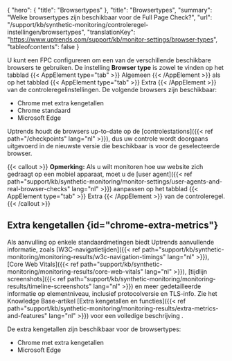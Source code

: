 {
  "hero": {
    "title": "Browsertypes"
  },
  "title": "Browsertypes",
  "summary": "Welke browsertypes zijn beschikbaar voor de Full Page Check?",
  "url": "/support/kb/synthetic-monitoring/controleregel-instellingen/browsertypes",
  "translationKey": "https://www.uptrends.com/support/kb/monitor-settings/browser-types",
  "tableofcontents": false
}

U kunt een FPC configureren om een van de verschillende beschikbare browsers te gebruiken. De instelling **Browser type** is zowel te vinden op het tabblad {{< AppElement type="tab" >}} Algemeen {{< /AppElement >}} als op het tabblad {{< AppElement type="tab" >}} Extra {{< /AppElement >}} van de controleregelinstellingen. De volgende browsers zijn beschikbaar:

- Chrome met extra kengetallen
- Chrome standaard
- Microsoft Edge

Uptrends houdt de browsers up-to-date op de [controlestations]({{< ref path="/checkpoints" lang="nl" >}}), dus uw controle wordt doorgaans uitgevoerd in de nieuwste versie die beschikbaar is voor de geselecteerde browser.

{{< callout >}}
**Opmerking:** Als u wilt monitoren hoe uw website zich gedraagt op een mobiel apparaat, moet u de [user agent]({{< ref path="support/kb/synthetic-monitoring/monitor-settings/user-agents-and-real-browser-checks" lang="nl" >}}) aanpassen op het tabblad {{< AppElement type="tab" >}} Extra {{< /AppElement >}} van de controleregel.
{{< /callout >}}

## Extra kengetallen {id="chrome-extra-metrics"}

Als aanvulling op enkele standaardmetingen biedt Uptrends aanvullende informatie, zoals [W3C-navigatietijden]({{< ref path="support/kb/synthetic-monitoring/monitoring-results/w3c-navigation-timings" lang="nl" >}}), [Core Web Vitals]({{< ref path="support/kb/synthetic-monitoring/monitoring-results/core-web-vitals" lang="nl" >}}), [tijdlijn screenshots]({{< ref path="support/kb/synthetic-monitoring/monitoring-results/timeline-screenshots" lang="nl" >}}) en meer gedetailleerde informatie op elementniveau, inclusief protocolversie en TLS-info. Zie het Knowledge Base-artikel [Extra kengetallen en functies]({{< ref path="support/kb/synthetic-monitoring/monitoring-results/extra-metrics-and-features" lang="nl" >}}) voor een volledige beschrijving .

De extra kengetallen zijn beschikbaar voor de browsertypes: 

- Chrome met extra kengetallen
- Microsoft Edge
